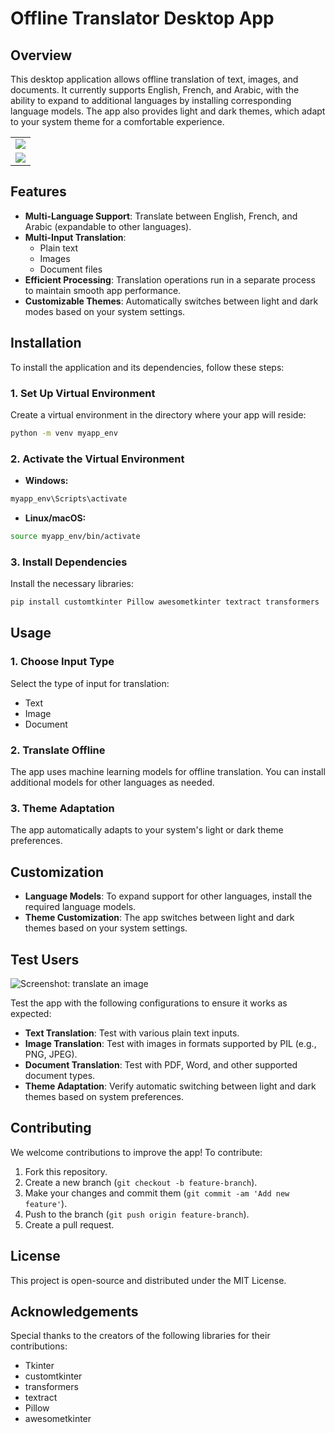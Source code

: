 # Offline Translator Desktop App


## Overview

This desktop application allows offline translation of text, images, and documents. It currently supports English, French, and Arabic, with the ability to expand to additional languages by installing corresponding language models. The app also provides light and dark themes, which adapt to your system theme for a comfortable experience.

<table>
  <tr>
    <td><img src="https://github.com/user-attachments/assets/4245cc88-8cfb-4344-a058-b76aac12b7d6"></td>
  </tr>
  <tr>
    <td><img src="https://github.com/user-attachments/assets/d1f9726b-8319-4cab-be27-558057e84407"></td>
  </tr>
</table>

## Features

* **Multi-Language Support**: Translate between English, French, and Arabic (expandable to other languages).
* **Multi-Input Translation**:
    * Plain text
    * Images
    * Document files
* **Efficient Processing**: Translation operations run in a separate process to maintain smooth app performance.
* **Customizable Themes**: Automatically switches between light and dark modes based on your system settings.

## Installation

To install the application and its dependencies, follow these steps:

### 1. Set Up Virtual Environment

Create a virtual environment in the directory where your app will reside:

```bash
python -m venv myapp_env
```

### 2. Activate the Virtual Environment

* **Windows:**

```bash
myapp_env\Scripts\activate
```

* **Linux/macOS:**

```bash
source myapp_env/bin/activate
```

### 3. Install Dependencies

Install the necessary libraries:

```bash
pip install customtkinter Pillow awesometkinter textract transformers
```

## Usage

### 1. Choose Input Type

Select the type of input for translation:

* Text
* Image
* Document

### 2. Translate Offline

The app uses machine learning models for offline translation. You can install additional models for other languages as needed.

### 3. Theme Adaptation

The app automatically adapts to your system's light or dark theme preferences.

## Customization

* **Language Models**: To expand support for other languages, install the required language models.
* **Theme Customization**: The app switches between light and dark themes based on your system settings.

## Test Users

![Screenshot: translate an image](https://github.com/user-attachments/assets/0a58801f-9aca-41ea-88c7-8be5cc57f14e)

Test the app with the following configurations to ensure it works as expected:

* **Text Translation**: Test with various plain text inputs.
* **Image Translation**: Test with images in formats supported by PIL (e.g., PNG, JPEG).
* **Document Translation**: Test with PDF, Word, and other supported document types.
* **Theme Adaptation**: Verify automatic switching between light and dark themes based on system preferences.

## Contributing

We welcome contributions to improve the app! To contribute:

1. Fork this repository.
2. Create a new branch (`git checkout -b feature-branch`).
3. Make your changes and commit them (`git commit -am 'Add new feature'`).
4. Push to the branch (`git push origin feature-branch`).
5. Create a pull request.

## License

This project is open-source and distributed under the MIT License.

## Acknowledgements

Special thanks to the creators of the following libraries for their contributions:

* Tkinter
* customtkinter
* transformers
* textract
* Pillow
* awesometkinter
